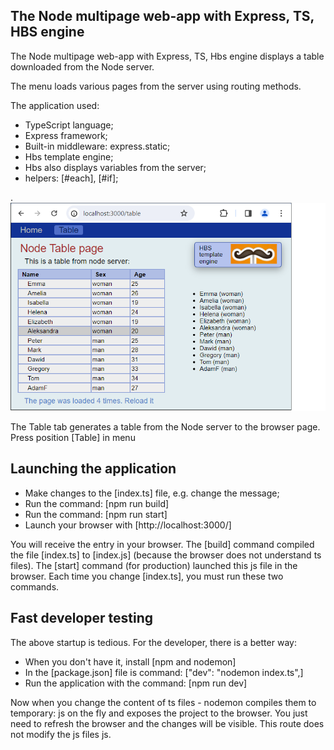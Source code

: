 ## The Node multipage web-app with Express, TS, HBS engine

The Node multipage web-app with Express, TS, Hbs engine displays a table downloaded from the Node server.

The menu loads various pages from the server using routing methods.
      
The application used:
- TypeScript language;
- Express framework;
- Built-in middleware: express.static;
- Hbs template engine;
- Hbs also displays variables from the server;
- helpers: [#each], [#if];

.
![](jpg/Node_table_Hbs2.png)

The Table tab generates a table from the Node server to the browser page. 
Press position [Table] in menu

## Launching the application

- Make changes to the [index.ts] file, e.g. change the message;
- Run the command: [npm run build]
- Run the command: [npm run start]
- Launch your browser with [http://localhost:3000/]


You will receive the entry in your browser. The [build] command compiled the file [index.ts] to [index.js] (because the browser does not understand ts files). The [start] command (for production) launched this js file in the browser.
Each time you change [index.ts], you must run these two commands.

## Fast developer testing

The above startup is tedious. For the developer, there is a better way:
- When you don't have it, install [npm and nodemon]
- In the [package.json] file is command: ["dev": "nodemon index.ts",]
- Run the application with the command: [npm run dev]

Now when you change the content of ts files - nodemon compiles them to temporary: js on the fly and exposes the project to the browser. You just need to refresh the browser and the changes will be visible. This route does not modify the js files js.
